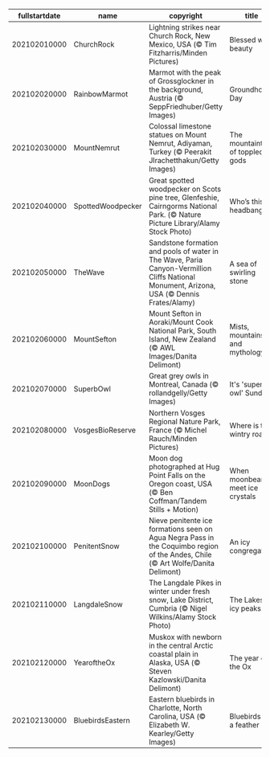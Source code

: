 |fullstartdate|name|copyright|title|image|
|--|--|--|--|--|
202102010000|ChurchRock|Lightning strikes near Church Rock, New Mexico, USA (© Tim Fitzharris/Minden Pictures)|Blessed with beauty|![](/en-GB/2021/02/202102010000ChurchRock.jpg)|
202102020000|RainbowMarmot|Marmot with the peak of Grossglockner in the background, Austria (© SeppFriedhuber/Getty Images)|Groundhog Day|![](/en-GB/2021/02/202102020000RainbowMarmot.jpg)|
202102030000|MountNemrut|Colossal limestone statues on Mount Nemrut, Adiyaman, Turkey (© Peerakit JIrachetthakun/Getty Images)|The mountaintop of toppled gods|![](/en-GB/2021/02/202102030000MountNemrut.jpg)|
202102040000|SpottedWoodpecker|Great spotted woodpecker on Scots pine tree, Glenfeshie, Cairngorms National Park. (© Nature Picture Library/Alamy Stock Photo)|Who’s this headbanger?|![](/en-GB/2021/02/202102040000SpottedWoodpecker.jpg)|
202102050000|TheWave|Sandstone formation and pools of water in The Wave, Paria Canyon-Vermillion Cliffs National Monument, Arizona, USA (© Dennis Frates/Alamy)|A sea of swirling stone|![](/en-GB/2021/02/202102050000TheWave.jpg)|
202102060000|MountSefton|Mount Sefton in Aoraki/Mount Cook National Park, South Island, New Zealand (© AWL Images/Danita Delimont)|Mists, mountains and mythology|![](/en-GB/2021/02/202102060000MountSefton.jpg)|
202102070000|SuperbOwl|Great grey owls in Montreal, Canada (© rollandgelly/Getty Images)|It's 'superb owl' Sunday|![](/en-GB/2021/02/202102070000SuperbOwl.jpg)|
202102080000|VosgesBioReserve|Northern Vosges Regional Nature Park, France (© Michel Rauch/Minden Pictures)|Where is this wintry road?|![](/en-GB/2021/02/202102080000VosgesBioReserve.jpg)|
202102090000|MoonDogs|Moon dog photographed at Hug Point Falls on the Oregon coast, USA (© Ben Coffman/Tandem Stills + Motion)|When moonbeams meet ice crystals|![](/en-GB/2021/02/202102090000MoonDogs.jpg)|
202102100000|PenitentSnow|Nieve penitente ice formations seen on Agua Negra Pass in the Coquimbo region of the Andes, Chile (© Art Wolfe/Danita Delimont)|An icy congregation|![](/en-GB/2021/02/202102100000PenitentSnow.jpg)|
202102110000|LangdaleSnow|The Langdale Pikes in winter under fresh snow, Lake District, Cumbria (© Nigel Wilkins/Alamy Stock Photo)|The Lakes' icy peaks|![](/en-GB/2021/02/202102110000LangdaleSnow.jpg)|
202102120000|YearoftheOx|Muskox with newborn in the central Arctic coastal plain in Alaska, USA (© Steven Kazlowski/Danita Delimont)|The year of the Ox|![](/en-GB/2021/02/202102120000YearoftheOx.jpg)|
202102130000|BluebirdsEastern|Eastern bluebirds in Charlotte, North Carolina, USA (© Elizabeth W. Kearley/Getty Images)|Bluebirds of a feather|![](/en-GB/2021/02/202102130000BluebirdsEastern.jpg)|
